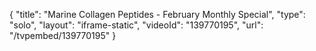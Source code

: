 {
    "title": "Marine Collagen Peptides - February Monthly Special",
    "type": "solo",
    "layout": "iframe-static",
    "videoId": "139770195",
    "url": "\/tvpembed\/139770195"
}